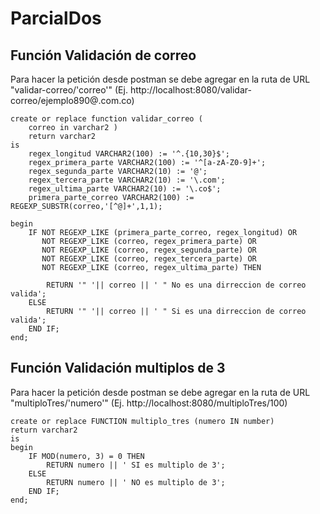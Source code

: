 # ParcialDos

## Función Validación de correo
Para hacer la petición desde postman se debe agregar en la ruta de URL "validar-correo/'correo'" 
(Ej. http://localhost:8080/validar-correo/ejemplo890@.com.co)

```
create or replace function validar_correo (
    correo in varchar2 )
    return varchar2 
is 
    regex_longitud VARCHAR2(100) := '^.{10,30}$';
    regex_primera_parte VARCHAR2(100) := '^[a-zA-Z0-9]+';
    regex_segunda_parte VARCHAR2(10) := '@';
    regex_tercera_parte VARCHAR2(10) := '\.com';
    regex_ultima_parte VARCHAR2(10) := '\.co$';
    primera_parte_correo VARCHAR2(100) := REGEXP_SUBSTR(correo,'[^@]+',1,1);

begin 
    IF NOT REGEXP_LIKE (primera_parte_correo, regex_longitud) OR
       NOT REGEXP_LIKE (correo, regex_primera_parte) OR 
       NOT REGEXP_LIKE (correo, regex_segunda_parte) OR 
       NOT REGEXP_LIKE (correo, regex_tercera_parte) OR 
       NOT REGEXP_LIKE (correo, regex_ultima_parte) THEN

        RETURN '" '|| correo || ' " No es una dirreccion de correo valida'; 
    ELSE
        RETURN '" '|| correo || ' " Si es una dirreccion de correo valida';
    END IF;
end;
```

## Función Validación multiplos de 3

Para hacer la petición desde postman se debe agregar en la ruta de URL "multiploTres/'numero'" 
(Ej. http://localhost:8080/multiploTres/100)

```
create or replace FUNCTION multiplo_tres (numero IN number)
return varchar2
is 
begin
    IF MOD(numero, 3) = 0 THEN
        RETURN numero || ' SI es multiplo de 3';
    ELSE
        RETURN numero || ' NO es multiplo de 3';
    END IF;
end;
```
